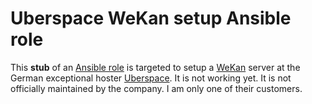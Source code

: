 # Uberspace WeKan setup Ansible role

This **stub** of an [Ansible role](https://docs.ansible.com/ansible/latest/user_guide/playbooks_reuse_roles.html) is targeted to setup a [WeKan](https://wekan.github.io/) server at the German exceptional hoster [Uberspace](https://uberspace.de/). It is not working yet. It is not officially maintained by the company. I am only one of their customers.
